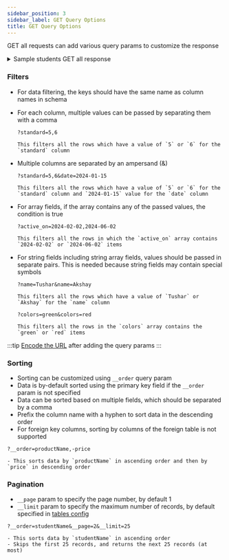 ```yaml
---
sidebar_position: 3
sidebar_label: GET Query Options
title: GET Query Options
---
```


GET all requests can add various query params to customize the response

<details>
<summary>Sample students GET all response</summary>

```json
{
  "success": true,
  "message": "data fetched successfully",
  "data": {
    "next": false,
    "data": [
      {
        "Branch_Id": {
          "Branch_Id": "branch_1",
          "Branch_Name": "Computer Science"
        },
        "Course_Id": {
          "Course_Id": "course_1",
          "Course_Name": "B. Tech."
        },
        "Student_Father": "Ajay",
        "Student_Id": 1,
        "Student_Name": "Tushar",
        "college_id": {
          "college_id": "college_1",
          "college_name": "IIT Delhi"
        }
      },
      {
        "Branch_Id": {
          "Branch_Id": "branch_1",
          "Branch_Name": "Computer Science"
        },
        "Course_Id": {
          "Course_Id": "course_1",
          "Course_Name": "B. Tech."
        },
        "Student_Father": "Nand",
        "Student_Id": 2,
        "Student_Name": "Akshay",
        "college_id": {
          "college_id": "college_1",
          "college_name": "IIT Delhi"
        }
      }
    ]
  }
}
```

- The `data` object contains two major fields: `next` indicates where more data is avaiable - `data` contains the actual data
</details>

### Filters

- For data filtering, the keys should have the same name as column names in schema

- For each column, multiple values can be passed by separating them with a comma

  ```
  ?standard=5,6

  This filters all the rows which have a value of `5` or `6` for the `standard` column
  ```

- Multiple columns are separated by an ampersand (&)

  ```
  ?standard=5,6&date=2024-01-15

  This filters all the rows which have a value of `5` or `6` for the `standard` column and `2024-01-15` value for the `date` column
  ```

- For array fields, if the array contains any of the passed values, the condition is true

  ```
  ?active_on=2024-02-02,2024-06-02

  This filters all the rows in which the `active_on` array contains `2024-02-02` or `2024-06-02` items
  ```

- For string fields including string array fields, values should be passed in separate pairs. This is needed because string fields may contain special symbols

  ```
  ?name=Tushar&name=Akshay

  This filters all the rows which have a value of `Tushar` or `Akshay` for the `name` column
  ```

  ```
  ?colors=green&colors=red

  This filters all the rows in the `colors` array contains the `green` or `red` items
  ```

:::tip
[Encode the URL](https://www.freecodecamp.org/news/javascript-url-encode-example-how-to-use-encodeuricomponent-and-encodeuri/) after adding the query params
:::

### Sorting

- Sorting can be customized using `__order` query param
- Data is by-default sorted using the primary key field if the `__order` param is not specified
- Data can be sorted based on multiple fields, which should be separated by a comma
- Prefix the column name with a hyphen to sort data in the descending order
- For foreign key columns, sorting by columns of the foreign table is not supported

```
?__order=productName,-price

- This sorts data by `productName` in ascending order and then by `price` in descending order
```

### Pagination

- `__page` param to specify the page number, by default 1
- `__limit` param to specify the maximum number of records, by default specified in [tables config](./tables-config#pagination)

```
?__order=studentName&__page=2&__limit=25

- This sorts data by `studentName` in ascending order
- Skips the first 25 records, and returns the next 25 records (at most)
```
